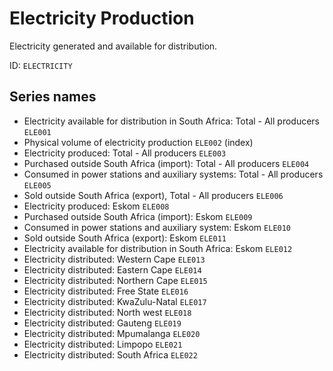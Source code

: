 # Electricity Production

Electricity generated and available for distribution.

ID: `ELECTRICITY`

## Series names

-	Electricity available for distribution in South Africa: Total - All producers	`ELE001`
-	Physical volume of electricity production `ELE002` (index)
-	Electricity produced: Total - All producers	`ELE003`
-	Purchased outside South Africa (import): Total - All producers	`ELE004`
-	Consumed in power stations and auxiliary systems: Total - All producers	`ELE005`
-	Sold outside South Africa (export), Total - All producers	`ELE006`
-	Electricity produced: Eskom	`ELE008`
-	Purchased outside South Africa (import): Eskom	`ELE009`
-	Consumed in power stations and auxiliary system: Eskom	`ELE010`
-	Sold outside South Africa (export): Eskom	`ELE011`
-	Electricity available for distribution in South Africa: Eskom	`ELE012`
-	Electricity distributed: Western Cape	`ELE013`
-	Electricity distributed: Eastern Cape	`ELE014`
-	Electricity distributed: Northern Cape	`ELE015`
-	Electricity distributed: Free State	`ELE016`
-	Electricity distributed: KwaZulu-Natal	`ELE017`
-	Electricity distributed: North west	`ELE018`
-	Electricity distributed: Gauteng	`ELE019`
-	Electricity distributed: Mpumalanga	`ELE020`
-	Electricity distributed: Limpopo	`ELE021`
-	Electricity distributed: South Africa	`ELE022`
